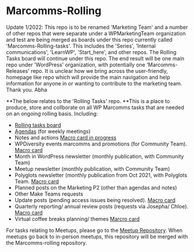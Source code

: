 # Marcomms-Rolling

Update 1/2022: 
This repo is to be renamed 'Marketing Team' and a number of other repos that were separate under a WPMarketingTeam organization and test are being merged as boards under this repo currently called 'Marcomms-Rolling-tasks'. This includes the 'Series', 'Internal communications', 'LearnWP', 'Start_here', and other repos. The Rolling Tasks board will continue under this repo. The end result will be one main repo under 'WordPress' organization, with potentially one 'Marcomms-Releases' repo. It is unclear how we bring across the user-friendly, homepage like repo which will provide the main navigation and help information for anyone in or wanting to contribute to the marketing team. 
Thank you. Abha


**The below relates to the 'Rolling Tasks' repo.
**This is a place to produce, store and collborate on all WP Marcomms tasks that are needed on an ongoing rolling basis. 
Including:
- [Rolling tasks board](https://github.com/wpmarketingteam/Marcomms-Rolling-tasks/projects/2)
- [Agendas](https://github.com/wpmarketingteam/Marcomms-Rolling-tasks/issues/6) (for weekly meetings)
- Notes and actions [Macro card in progress](https://github.com/wpmarketingteam/Marcomms-Rolling-tasks/projects/2#card-70929533)
- WPDiversity events marcomms and promotions (for Community Team). [Macro card](https://github.com/wpmarketingteam/Marcomms-Rolling-tasks/issues/54)
- Month in WordPress newsletter (monthly publication, with Community Team)
- Meetup newsletter (monthly publication, with Community Team)
- Polyglots newsletter (monthly publication from Oct 2021, with Polyglots Team. [Macro card](https://github.com/wpmarketingteam/Marcomms-Rolling-tasks/issues/46)
- Planned posts on the Marketing P2 (other than agendas and notes) 
- Other Make Teams requests
- Update posts (pending access issues being resolved). [Macro card](https://github.com/wpmarketingteam/Marcomms-Rolling-tasks/issues/40)
- Quarterly reporting/ annual review posts (requests via Josepha/ Chloe). [Macro card](https://github.com/wpmarketingteam/Marcomms-Rolling-tasks/issues/36)
- Virtual coffee breaks planning/ themes [Marcro card](https://github.com/wpmarketingteam/Marcomms-Rolling-tasks/issues/15)

For tasks relating to Meetups, please go to the [Meetup Repository](https://github.com/wpmarketingteam/Marcomms-Meetups/projects). When meetups go back to in-person meetups, this repository will be merged with the Marcomms-rolling repository.
